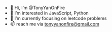 - 👋 Hi, I’m @TonyYanOnFire
- 👀 I’m interested in JavaScript, Python
- 🌱 I’m currently focusing on leetcode problems
- 📫 reach me via tonyyanonfire@gmail.com 

<!---
TonyYanOnFire/TonyYanOnFire is a ✨ special ✨ repository because its `README.md` (this file) appears on your GitHub profile.
You can click the Preview link to take a look at your changes.
--->
